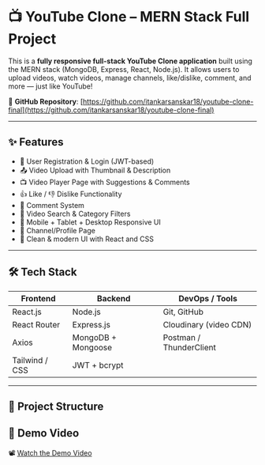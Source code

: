 # 📺 YouTube Clone – MERN Stack Full Project

This is a **fully responsive full-stack YouTube Clone application** built using the MERN stack (MongoDB, Express, React, Node.js). It allows users to upload videos, watch videos, manage channels, like/dislike, comment, and more — just like YouTube!

🔗 **GitHub Repository**: [https://github.com/itankarsanskar18/youtube-clone-final](https://github.com/itankarsanskar18/youtube-clone-final)

---

## ✨ Features

- 🔐 User Registration & Login (JWT-based)
- 📤 Video Upload with Thumbnail & Description
- 📺 Video Player Page with Suggestions & Comments
- 👍 Like / 👎 Dislike Functionality
- 💬 Comment System
- 🔎 Video Search & Category Filters
- 📱 Mobile + Tablet + Desktop Responsive UI
- 👤 Channel/Profile Page
- 🎨 Clean & modern UI with React and CSS

---

## 🛠 Tech Stack

| Frontend             | Backend             | DevOps / Tools         |
|----------------------|---------------------|-------------------------|
| React.js             | Node.js             | Git, GitHub             |
| React Router         | Express.js          | Cloudinary (video CDN) |
| Axios                | MongoDB + Mongoose  | Postman / ThunderClient |
| Tailwind / CSS       | JWT + bcrypt        |                         |

---

## 📁 Project Structure
## 🎥 Demo Video

📽️ [Watch the Demo Video]("https://res.cloudinary.com/dxxyeevhe/video/upload/v1752598462/Screen_Recording_2025-07-15_221717_auerwp.mp4")
